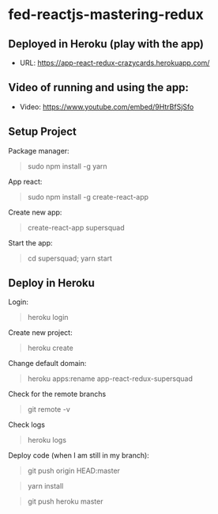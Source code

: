 # fed-reactjs-mastering-redux

## Deployed in Heroku (play with the app)
- URL: https://app-react-redux-crazycards.herokuapp.com/

## Video of running and using the app:
- Video: https://www.youtube.com/embed/9HtrBfSjSfo

## Setup Project
Package manager:
> sudo npm install -g yarn

App react:
> sudo npm install -g create-react-app

Create new app:
> create-react-app supersquad

Start the app:
> cd supersquad; yarn start

## Deploy in Heroku
Login:
> heroku login

Create new project:
> heroku create

Change default domain:
> heroku apps:rename app-react-redux-supersquad

Check for the remote branchs
> git remote -v

Check logs 
> heroku logs

Deploy code (when I am still in my branch):
> git push origin HEAD:master

> yarn install

> git push heroku master




